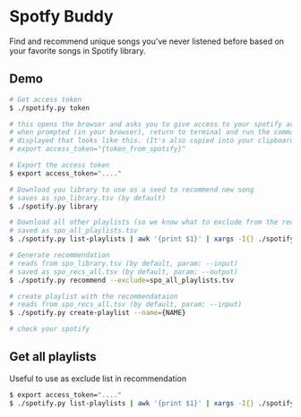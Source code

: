 # Spotfy Buddy

Find and recommend unique songs you've never listened before based on your favorite songs in Spotify library.

## Demo
```bash
# Get access token
$ ./spotify.py token

# this opens the browser and asks you to give access to your spotify account
# when prompted (in your browser), return to terminal and run the command
# displayed that looks like this. (It's also copied into your clipboard)
# export access_token="{token_from_spotify}"

# Export the access token
$ export access_token="...."

# Download you library to use as a seed to recommend new song
# saves as spo_library.tsv (by default)
$ ./spotify.py library

# Download all other playlists (so we know what to exclude from the recommendataion)
# saved as spo_all_playlists.tsv
$ ./spotify.py list-playlists | awk '{print $1}' | xargs -I{} ./spotify.py get-playlist --id={} > spo_all_playlists.tsv

# Generate recommendation
# reads from spo_library.tsv (by default, param: --input)
# saved as spo_recs_all.tsv (by default, param: --output)
$ ./spotify.py recommend --exclude=spo_all_playlists.tsv

# create playlist with the recommendataion
# reads from spo_recs_all.tsv (by default, param: --input)
$ ./spotify.py create-playlist --name={NAME}

# check your spotify
```

## Get all playlists
Useful to use as exclude list in recommendation

```bash
$ export access_token="...."
$ ./spotify.py list-playlists | awk '{print $1}' | xargs -I{} ./spotify.py get-playlist --id={} > spo_all_playlists.tsv
```